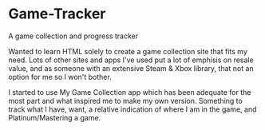 # Game-Tracker
A game collection and progress tracker

Wanted to learn HTML solely to create a game collection site that fits my need. Lots of other sites and apps I've used put a lot of emphisis on resale value, and as someone with an extensive Steam & Xbox library, that not an option for me so I won't bother. 

I started to use My Game Collection app which has been adequate for the most part and what inspired me to make my own version. Something to track what I have, want, a relative indication of where I am in the game, and Platinum/Mastering a game.
